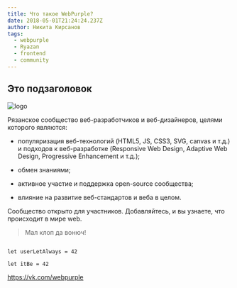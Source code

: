 ```yaml
---
title: Что такое WebPurple?
date: 2018-05-01T21:24:24.237Z
author: Никита Кирсанов
tags:
  - webpurple
  - Ryazan
  - frontend
  - community
---
```


## Это подзаголовок


![logo](/img/social-thumbnail-bg.png)


Рязанское сообщество веб-разработчиков и веб-дизайнеров, целями которого
являются:


* популяризация веб-технологий (HTML5, JS, CSS3, SVG, canvas и т.д.) и
подходов к веб-разработке (Responsive Web Design, Adaptive Web Design,
Progressive Enhancement и т.д.);

* обмен знаниями;

* активное участие и поддержка open-source сообщества;

* влияние на развитие веб-стандартов и веба в целом.


Сообщество открыто для участников. Добавляйтесь, и вы узнаете, что происходит
в мире web.


> Мал клоп да вонюч!


```

let userLetAlways = 42

```


`let itBe = 42`


<https://vk.com/webpurple>

